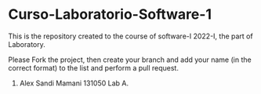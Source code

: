 # Curso-Laboratorio-Software-1
This is the repository created to the course of software-I 2022-I, the part of Laboratory.

Please Fork the project, then create your branch and add your name (in the correct format) to the list and perform a pull request.
1. Alex Sandi Mamani 131050 Lab A.

